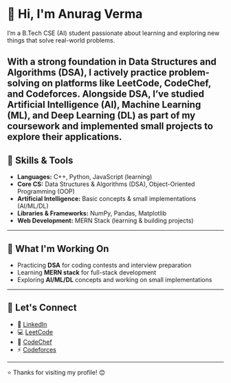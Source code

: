 # 👋 Hi, I'm **Anurag Verma**

I’m a B.Tech CSE (AI) student passionate about learning and exploring new things that solve real-world problems.

With a strong foundation in Data Structures and Algorithms (DSA), I actively practice problem-solving on platforms like LeetCode, CodeChef, and Codeforces. Alongside DSA, I’ve studied Artificial Intelligence (AI), Machine Learning (ML), and Deep Learning (DL) as part of my coursework and implemented small projects to explore their applications.
---

## 🧠 Skills & Tools  
- **Languages:** C++, Python, JavaScript (learning)  
- **Core CS:** Data Structures & Algorithms (DSA), Object-Oriented Programming (OOP)  
- **Artificial Intelligence:** Basic concepts & small implementations (AI/ML/DL)  
- **Libraries & Frameworks:** NumPy, Pandas, Matplotlib  
- **Web Development:** MERN Stack (learning & building projects)  

---

## 🚀 What I'm Working On  
- Practicing **DSA** for coding contests and interview preparation  
- Learning **MERN stack** for full-stack development  
- Exploring **AI/ML/DL** concepts and working on small implementations  

---

## 🤝 Let's Connect  

- 🔗 [LinkedIn](https://www.linkedin.com/in/anuragverma4895/)  
- 💻 [LeetCode](https://leetcode.com/u/AnuragVerma4895/)  
- 🍜 [CodeChef](https://www.codechef.com/users/anuragverma489)
- ⚡ [Codeforces](https://codeforces.com/profile/anuragverma4895)

---

⭐ Thanks for visiting my profile! 😊  
